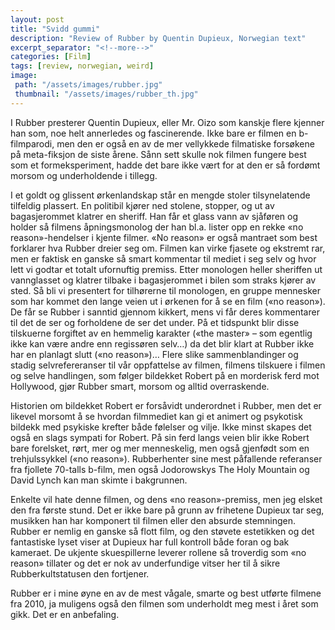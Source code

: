 ```yaml
---
layout: post
title: "Svidd gummi"
description: "Review of Rubber by Quentin Dupieux, Norwegian text"
excerpt_separator: "<!--more-->"
categories: [Film]
tags: [review, norwegian, weird]
image:
 path: "/assets/images/rubber.jpg"
 thumbnail: "/assets/images/rubber_th.jpg"
---
```


I Rubber presterer Quentin Dupieux, eller Mr. Oizo som kanskje flere kjenner han som, noe helt annerledes og fascinerende. Ikke bare er filmen en b-filmparodi, men den er også en av de mer vellykkede filmatiske forsøkene på meta-fiksjon de siste årene. Sånn sett skulle nok filmen fungere best som et formeksperiment, hadde det bare ikke vært for at den er så fordømt morsom og underholdende i tillegg.

<!--more-->

I et goldt og glissent ørkenlandskap står en mengde stoler tilsynelatende tilfeldig plassert. En politibil kjører ned stolene, stopper, og ut av bagasjerommet klatrer en sheriff. Han får et glass vann av sjåføren og holder så filmens åpningsmonolog der han bl.a. lister opp en rekke «no reason»-hendelser i kjente filmer. «No reason» er også mantraet som best forklarer hva Rubber dreier seg om. Filmen kan virke fjasete og ekstremt rar, men er faktisk en ganske så smart kommentar til mediet i seg selv og hvor lett vi godtar et totalt ufornuftig premiss. Etter monologen heller sheriffen ut vannglasset og klatrer tilbake i bagasjerommet i bilen som straks kjører av sted. Så bli vi presentert for tilhørerne til monologen, en gruppe mennesker som har kommet den lange veien ut i ørkenen for å se en film («no reason»). De får se Rubber i sanntid gjennom kikkert, mens vi får deres kommentarer til det de ser og forholdene de ser det under. På et tidspunkt blir disse tilskuerne forgiftet av en hemmelig karakter («the master» – som egentlig ikke kan være andre enn regissøren selv…) da det blir klart at Rubber ikke har en planlagt slutt («no reason»)… Flere slike sammenblandinger og stadig selvrefereranser til vår oppfattelse av filmen, filmens tilskuere i filmen og selve handlingen, som følger bildekket Robert på en morderisk ferd mot Hollywood, gjør Rubber smart, morsom og alltid overraskende.

Historien om bildekket Robert er forsåvidt underordnet i Rubber, men det er likevel morsomt å se hvordan filmmediet kan gi et animert og psykotisk bildekk med psykiske krefter både følelser og vilje. Ikke minst skapes det også en slags sympati for Robert. På sin ferd langs veien blir ikke Robert bare forelsket, rørt, mer og mer menneskelig, men også gjenfødt som en trehjulssykkel («no reason»). Rubberhenter sine mest påfallende referanser fra fjollete 70-talls b-film, men også Jodorowskys The Holy Mountain og David Lynch kan man skimte i bakgrunnen.

Enkelte vil hate denne filmen, og dens «no reason»-premiss, men jeg elsket den fra første stund. Det er ikke bare på grunn av frihetene Dupieux tar seg, musikken han har komponert til filmen eller den absurde stemningen. Rubber er nemlig en ganske så flott film, og den støvete estetikken og det fantastiske lyset viser at Dupieux har full kontroll både foran og bak kameraet. De ukjente skuespillerne leverer rollene så troverdig som «no reason» tillater og det er nok av underfundige vitser her til å sikre Rubberkultstatusen den fortjener.

Rubber er i mine øyne en av de mest vågale, smarte og best utførte filmene fra 2010, ja muligens også den filmen som underholdt meg mest i året som gikk. Det er en anbefaling.